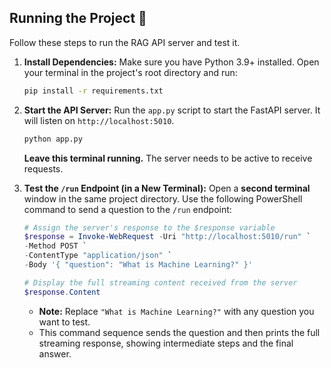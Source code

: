 ## Running the Project 🚀

Follow these steps to run the RAG API server and test it.

1.  **Install Dependencies:**
    Make sure you have Python 3.9+ installed. Open your terminal in the project's root directory and run:
    ```bash
    pip install -r requirements.txt
    ```

2.  **Start the API Server:**
    Run the `app.py` script to start the FastAPI server. It will listen on `http://localhost:5010`.
    ```bash
    python app.py
    ```
    **Leave this terminal running.** The server needs to be active to receive requests.

3.  **Test the `/run` Endpoint (in a New Terminal):**
    Open a **second terminal** window in the same project directory. Use the following PowerShell command to send a question to the `/run` endpoint:
    ```powershell
    # Assign the server's response to the $response variable
    $response = Invoke-WebRequest -Uri "http://localhost:5010/run" `
    -Method POST `
    -ContentType "application/json" `
    -Body '{ "question": "What is Machine Learning?" }'

    # Display the full streaming content received from the server
    $response.Content
    ```
    * **Note:** Replace `"What is Machine Learning?"` with any question you want to test.
    * This command sequence sends the question and then prints the full streaming response, showing intermediate steps and the final answer.

